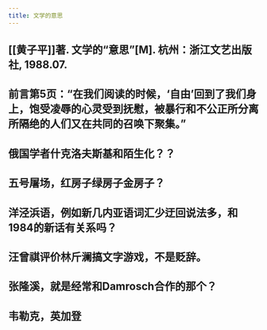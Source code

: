 ```yaml
---
title: 文学的意思
---
```


## [[黄子平]]著. 文学的“意思”[M]. 杭州：浙江文艺出版社, 1988.07.
## 前言第5页：“在我们阅读的时候，‘自由’回到了我们身上，饱受凌辱的心灵受到抚慰，被暴行和不公正所分离所隔绝的人们又在共同的召唤下聚集。”
## 俄国学者什克洛夫斯基和陌生化？？
## 五号屠场，红房子绿房子金房子？
## 洋泾浜语，例如新几内亚语词汇少迂回说法多，和1984的新话有关系吗？
## 汪曾祺评价林斤澜搞文字游戏，不是贬辞。
## 张隆溪，就是经常和Damrosch合作的那个？
## 韦勒克，英加登
##
